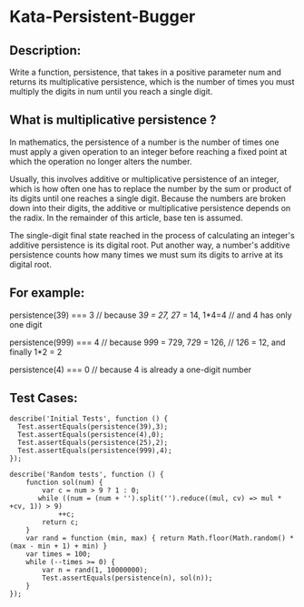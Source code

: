 # Kata-Persistent-Bugger



Description:
--
Write a function, persistence, that takes in a positive parameter num and returns its multiplicative persistence, which is the number of times you must multiply the digits in num until you reach a single digit.

What is multiplicative persistence ?
--
In mathematics, the persistence of a number is the number of times one must apply a given operation to an integer before reaching a fixed point at which the operation no longer alters the number.

Usually, this involves additive or multiplicative persistence of an integer, which is how often one has to replace the number by the sum or product of its digits until one reaches a single digit. Because the numbers are broken down into their digits, the additive or multiplicative persistence depends on the radix. In the remainder of this article, base ten is assumed.

The single-digit final state reached in the process of calculating an integer's additive persistence is its digital root. Put another way, a number's additive persistence counts how many times we must sum its digits to arrive at its digital root.

For example:
--
 persistence(39) === 3 // because 3*9 = 27, 2*7 = 14, 1*4=4
                       // and 4 has only one digit

 persistence(999) === 4 // because 9*9*9 = 729, 7*2*9 = 126,
                        // 1*2*6 = 12, and finally 1*2 = 2

 persistence(4) === 0 // because 4 is already a one-digit number







Test Cases:
  -
    describe('Initial Tests', function () {
      Test.assertEquals(persistence(39),3);
      Test.assertEquals(persistence(4),0);
      Test.assertEquals(persistence(25),2);
      Test.assertEquals(persistence(999),4);
    });

    describe('Random tests', function () {
        function sol(num) {
            var c = num > 9 ? 1 : 0;
           while ((num = (num + '').split('').reduce((mul, cv) => mul * +cv, 1)) > 9)
                ++c;
            return c;
        }
        var rand = function (min, max) { return Math.floor(Math.random() * (max - min + 1) + min) }
        var times = 100;
        while (--times >= 0) {
            var n = rand(1, 10000000);
            Test.assertEquals(persistence(n), sol(n));
        }
    });
